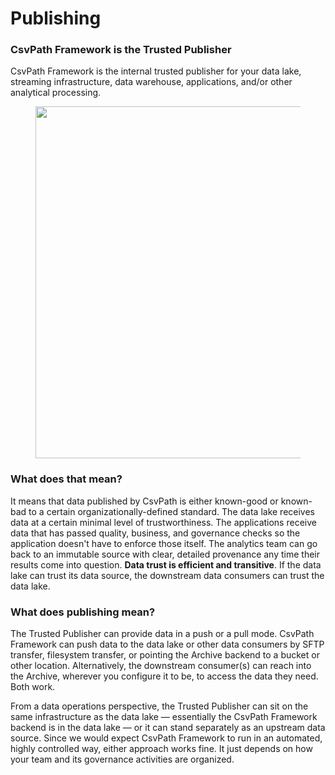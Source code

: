 # Publishing

### CsvPath Framework is the Trusted Publisher

CsvPath Framework is the internal trusted publisher for your data lake, streaming infrastructure, data warehouse, applications, and/or other analytical processing.&#x20;

<figure><img src="../../../../.gitbook/assets/Screenshot 2025-03-30 at 11.57.51 AM.png" alt="" width="563"><figcaption></figcaption></figure>

### What does that mean?&#x20;

It means that data published by CsvPath is either known-good or known-bad to a certain organizationally-defined standard. The data lake receives data at a certain minimal level of trustworthiness. The applications receive data that has passed quality, business, and governance checks so the application doesn't have to enforce those itself. The analytics team can go back to an immutable source with clear, detailed provenance any time their results come into question. **Data trust is efficient and transitive**. If the data lake can trust its data source, the downstream data consumers can trust the data lake.&#x20;

### What does publishing mean?

The Trusted Publisher can provide data in a push or a pull mode. CsvPath Framework can push data to the data lake or other data consumers by SFTP transfer, filesystem transfer, or pointing the Archive backend to a bucket or other location. Alternatively, the downstream consumer(s) can reach into the Archive, wherever you configure it to be, to access the data they need. Both work.

From a data operations perspective, the Trusted Publisher can sit on the same infrastructure as the data lake — essentially the CsvPath Framework backend is in the data lake — or it can stand separately as an upstream data source. Since we would expect CsvPath Framework to run in an automated, highly controlled way, either approach works fine. It just depends on how your team and its governance activities are organized.

